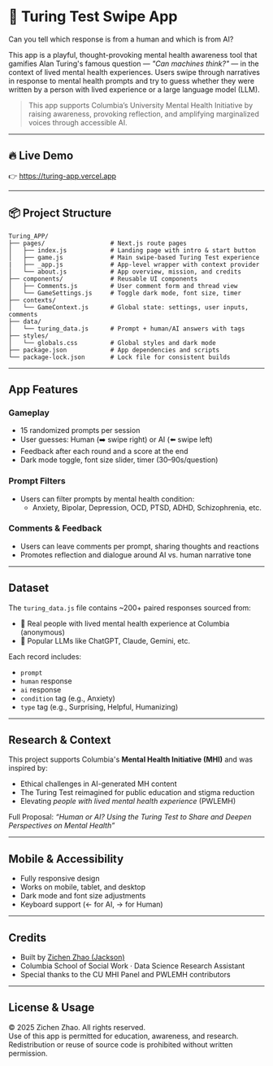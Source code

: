 # 🤖 Turing Test Swipe App

Can you tell which response is from a human and which is from AI?

This app is a playful, thought-provoking mental health awareness tool that gamifies Alan Turing's famous question — *"Can machines think?"* — in the context of lived mental health experiences. Users swipe through narratives in response to mental health prompts and try to guess whether they were written by a person with lived experience or a large language model (LLM).

> This app supports Columbia’s University Mental Health Initiative by raising awareness, provoking reflection, and amplifying marginalized voices through accessible AI.

---

## 🔥 Live Demo

👉 https://turing-app.vercel.app

---

## 📦 Project Structure

```
Turing_APP/
├── pages/                  # Next.js route pages
│   ├── index.js            # Landing page with intro & start button
│   ├── game.js             # Main swipe-based Turing Test experience
|   ├── _app.js             # App-level wrapper with context provider
│   └── about.js            # App overview, mission, and credits
├── components/             # Reusable UI components
│   ├── Comments.js         # User comment form and thread view
│   └── GameSettings.js     # Toggle dark mode, font size, timer
├── contexts/
│   └── GameContext.js      # Global state: settings, user inputs, comments
├── data/
│   └── turing_data.js      # Prompt + human/AI answers with tags
├── styles/
│   └── globals.css         # Global styles and dark mode
├── package.json            # App dependencies and scripts
└── package-lock.json       # Lock file for consistent builds
```

---

## App Features

### Gameplay
- 15 randomized prompts per session
- User guesses: Human (➡️ swipe right) or AI (⬅️ swipe left)
- Feedback after each round and a score at the end
- Dark mode toggle, font size slider, timer (30–90s/question)

### Prompt Filters
- Users can filter prompts by mental health condition:
  - Anxiety, Bipolar, Depression, OCD, PTSD, ADHD, Schizophrenia, etc.

### Comments & Feedback
- Users can leave comments per prompt, sharing thoughts and reactions
- Promotes reflection and dialogue around AI vs. human narrative tone

---

## Dataset

The `turing_data.js` file contains ~200+ paired responses sourced from:
- 🧍 Real people with lived mental health experience at Columbia (anonymous)
- 🤖 Popular LLMs like ChatGPT, Claude, Gemini, etc.

Each record includes:
- `prompt`
- `human` response
- `ai` response
- `condition` tag (e.g., Anxiety)
- `type` tag (e.g., Surprising, Helpful, Humanizing)

---

## Research & Context

This project supports Columbia's **Mental Health Initiative (MHI)** and was inspired by:
- Ethical challenges in AI-generated MH content
- The Turing Test reimagined for public education and stigma reduction
- Elevating *people with lived mental health experience* (PWLEMH)

Full Proposal: *“Human or AI? Using the Turing Test to Share and Deepen Perspectives on Mental Health”*

---

## Mobile & Accessibility

- Fully responsive design
- Works on mobile, tablet, and desktop
- Dark mode and font size adjustments
- Keyboard support (← for AI, → for Human)

---

## Credits

- Built by [Zichen Zhao (Jackson)](https://linkedin.com/in/zichen-zhao)
- Columbia School of Social Work · Data Science Research Assistant
- Special thanks to the CU MHI Panel and PWLEMH contributors

---

## License & Usage

© 2025 Zichen Zhao. All rights reserved.  
Use of this app is permitted for education, awareness, and research.  
Redistribution or reuse of source code is prohibited without written permission.